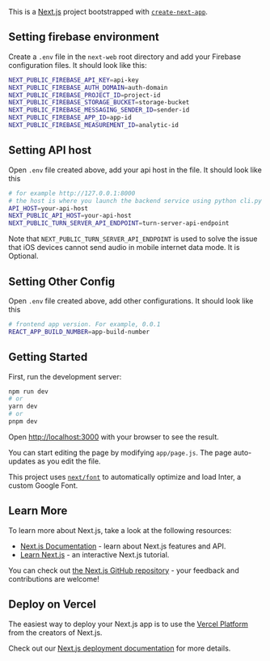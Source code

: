 This is a [Next.js](https://nextjs.org/) project bootstrapped with [`create-next-app`](https://github.com/vercel/next.js/tree/canary/packages/create-next-app).

## Setting firebase environment

Create a `.env` file in the `next-web` root directory and add your Firebase configuration files. It should look like this:

```bash
NEXT_PUBLIC_FIREBASE_API_KEY=api-key
NEXT_PUBLIC_FIREBASE_AUTH_DOMAIN=auth-domain
NEXT_PUBLIC_FIREBASE_PROJECT_ID=project-id
NEXT_PUBLIC_FIREBASE_STORAGE_BUCKET=storage-bucket
NEXT_PUBLIC_FIREBASE_MESSAGING_SENDER_ID=sender-id
NEXT_PUBLIC_FIREBASE_APP_ID=app-id
NEXT_PUBLIC_FIREBASE_MEASUREMENT_ID=analytic-id
```

## Setting API host

Open `.env` file created above, add your api host in the file. It should look like this

```bash
# for example http://127.0.0.1:8000
# the host is where you launch the backend service using python cli.py run-uvicorn
API_HOST=your-api-host
NEXT_PUBLIC_API_HOST=your-api-host
NEXT_PUBLIC_TURN_SERVER_API_ENDPOINT=turn-server-api-endpoint
```

Note that `NEXT_PUBLIC_TURN_SERVER_API_ENDPOINT` is used to solve the issue that iOS devices cannot send audio in mobile internet data mode. It is Optional.

## Setting Other Config

Open `.env` file created above, add other configurations. It should look like this

```bash
# frontend app version. For example, 0.0.1
REACT_APP_BUILD_NUMBER=app-build-number
```

## Getting Started

First, run the development server:

```bash
npm run dev
# or
yarn dev
# or
pnpm dev
```

Open [http://localhost:3000](http://localhost:3000) with your browser to see the result.

You can start editing the page by modifying `app/page.js`. The page auto-updates as you edit the file.

This project uses [`next/font`](https://nextjs.org/docs/basic-features/font-optimization) to automatically optimize and load Inter, a custom Google Font.

## Learn More

To learn more about Next.js, take a look at the following resources:

- [Next.js Documentation](https://nextjs.org/docs) - learn about Next.js features and API.
- [Learn Next.js](https://nextjs.org/learn) - an interactive Next.js tutorial.

You can check out [the Next.js GitHub repository](https://github.com/vercel/next.js/) - your feedback and contributions are welcome!

## Deploy on Vercel

The easiest way to deploy your Next.js app is to use the [Vercel Platform](https://vercel.com/new?utm_medium=default-template&filter=next.js&utm_source=create-next-app&utm_campaign=create-next-app-readme) from the creators of Next.js.

Check out our [Next.js deployment documentation](https://nextjs.org/docs/deployment) for more details.
